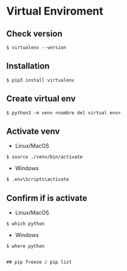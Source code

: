 # Virtual Enviroment

## Check version 

```
$ virtualenv --version
```

## Installation 

```
$ pip3 install virtualenv 
```

## Create virtual env

```
$ python3 -m venv <nombre del virtual env>
```

## Activate venv 

- Linux/MacOS
```
$ source ./venv/bin/activate
```

- Windows
```
$ .env\Scripts\activate
```

## Confirm if is activate 

- Linux/MacOS
```
$ which python
```

- Windows
```
$ where python


## pip freeze / pip list 